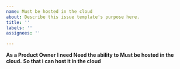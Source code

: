 ```yaml
---
name: Must be hosted in the cloud
about: Describe this issue template's purpose here.
title: ''
labels: ''
assignees: ''

---
```


**As a Product Owner**
**I need Need the ability to Must be hosted in the cloud.**
**So that i can  host it in the cloud**
